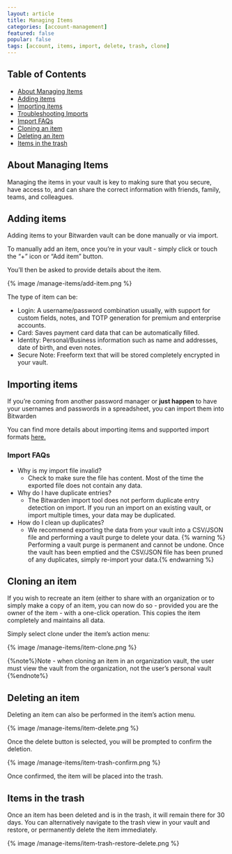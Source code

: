 ```yaml
---
layout: article
title: Managing Items
categories: [account-management]
featured: false
popular: false
tags: [account, items, import, delete, trash, clone]
---
```


## Table of Contents
- [About Managing Items](#about-managing-items)
- [Adding items](#adding-items)
- [Importing items](#importing-items)
- [Troubleshooting Imports](#troubleshooting-imports)
- [Import FAQs](#import-faqs)
- [Cloning an item](#cloning-an-item)
- [Deleting an item](#deleting-an-item)
- [Items in the trash](#items-in-the-trash)

## About Managing Items

Managing the items in your vault is key to making sure that you secure, have access to, and can share the correct information with friends, family, teams, and colleagues.

## Adding items

Adding items to your Bitwarden vault can be done manually or via import.

To manually add an item, once you’re in your vault - simply click or touch the “+” icon or “Add item” button.

You’ll then be asked to provide details about the item.

{% image /manage-items/add-item.png %}

The type of item can be:
- Login: A username/password combination usually, with support for custom fields, notes, and TOTP generation for premium and enterprise accounts.
- Card: Saves payment card data that can be automatically filled.
- Identity: Personal/Business information such as name and addresses, date of birth, and even notes.
- Secure Note: Freeform text that will be stored completely encrypted in your vault.

## Importing items

If you’re coming from another password manager or **just happen** to have your usernames and passwords in a spreadsheet, you can import them into Bitwarden

You can find more details about importing items and supported import formats [here.](https://bitwarden.com/help/article/import-data/)

### Import FAQs

- Why is my import file invalid?
  - Check to make sure the file has content. Most of the time the exported file does not contain any data.
- Why do I have duplicate entries?
  - The Bitwarden import tool does not perform duplicate entry detection on import. If you run an import on an existing vault, or import multiple times, your data may be duplicated.
- How do I clean up duplicates?
  - We recommend exporting the data from your vault into a CSV/JSON file and performing a vault purge to delete your data.
  {% warning %} Performing a vault purge is permanent and cannot be undone. Once the vault has been emptied and the CSV/JSON file has been pruned of any duplicates, simply re-import your data.{% endwarning %}

## Cloning an item

If you wish to recreate an item (either to share with an organization or to simply make a copy of an item, you can now do so - provided you are the owner of the item - with a one-click operation. This copies the item completely and maintains all data.

Simply select clone under the item’s action menu:

{% image /manage-items/item-clone.png %}

{%note%}Note - when cloning an item in an organization vault, the user must view the vault from the organization, not the user’s personal vault {%endnote%}

## Deleting an item

Deleting an item can also be performed in the item’s action menu.

{% image /manage-items/item-delete.png %}

Once the delete button is selected, you will be prompted to confirm the deletion.

{% image /manage-items/item-trash-confirm.png %}

Once confirmed, the item will be placed into the trash.

## Items in the trash

Once an item has been deleted and is in the trash, it will remain there for 30 days. You can alternatively navigate to the trash view in your vault and restore, or permanently delete the item immediately.

{% image /manage-items/item-trash-restore-delete.png %}
